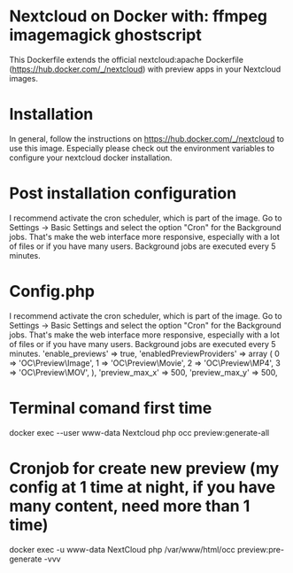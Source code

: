 # Nextcloud on Docker with: ffmpeg imagemagick ghostscript
This Dockerfile extends the official nextcloud:apache Dockerfile (https://hub.docker.com/_/nextcloud) with preview apps in your Nextcloud images.

# Installation
In general, follow the instructions on https://hub.docker.com/_/nextcloud to use this image. Especially please check out the environment variables to configure your nextcloud docker installation.

# Post installation configuration
I recommend activate the cron scheduler, which is part of the image. Go to Settings -> Basic Settings and select the option "Cron" for the Background jobs. That's make the web interface more responsive, especially with a lot of files or if you have many users. Background jobs are executed every 5 minutes.

# Config.php
I recommend activate the cron scheduler, which is part of the image. Go to Settings -> Basic Settings and select the option "Cron" for the Background jobs. That's make the web interface more responsive, especially with a lot of files or if you have many users. Background jobs are executed every 5 minutes.
  'enable_previews' => true,
  'enabledPreviewProviders' => 
  array (
    0 => 'OC\\Preview\\Image',
    1 => 'OC\\Preview\\Movie',
    2 => 'OC\\Preview\\MP4',
    3 => 'OC\\Preview\\MOV',
  ),
  'preview_max_x' => 500,
  'preview_max_y' => 500,

# Terminal comand first time
docker exec --user www-data Nextcloud php occ preview:generate-all

# Cronjob for create new preview (my config at 1 time at night, if you have many content, need more than 1 time)
docker exec -u www-data NextCloud php /var/www/html/occ preview:pre-generate -vvv
